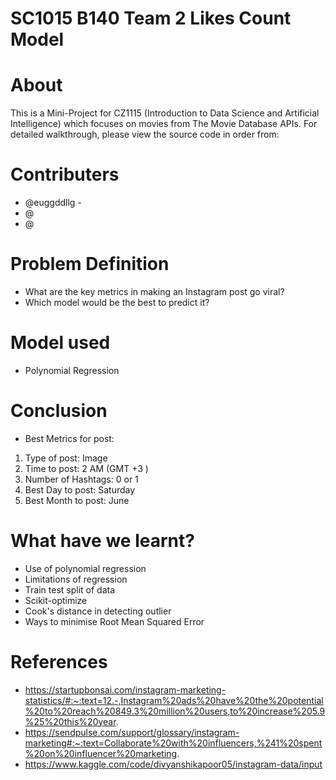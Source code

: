 # SC1015 B140 Team 2 Likes Count Model

# About
This is a Mini-Project for CZ1115 (Introduction to Data Science and Artificial Intelligence) which focuses on movies from The Movie Database APIs. For detailed walkthrough, please view the source code in order from:

# Contributers
- @euggddllg - 
- @
- @

# Problem Definition
- What are the key metrics in making an Instagram post go viral?
- Which model would be the best to predict it?

# Model used
- Polynomial Regression

# Conclusion
- Best Metrics for post: 
1. Type of post: Image
2. Time to post: 2 AM (GMT +3 )
3. Number of Hashtags: 0 or 1 
4. Best Day to post: Saturday
5. Best Month to post: June

# What have we learnt?
- Use of polynomial regression
- Limitations of regression
- Train test split of data
- Scikit-optimize 
- Cook's distance in detecting outlier 
- Ways to minimise Root Mean Squared Error

# References
- https://startupbonsai.com/instagram-marketing-statistics/#:~:text=12.-,Instagram%20ads%20have%20the%20potential%20to%20reach%20849.3%20million%20users,to%20increase%205.9%25%20this%20year.
- https://sendpulse.com/support/glossary/instagram-marketing#:~:text=Collaborate%20with%20influencers,%241%20spent%20on%20influencer%20marketing.
- https://www.kaggle.com/code/divyanshikapoor05/instagram-data/input
